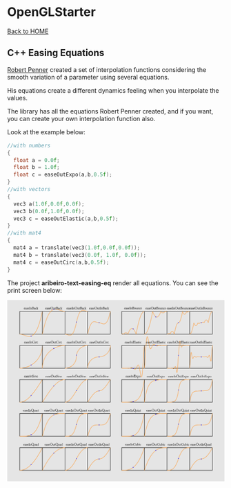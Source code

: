 # OpenGLStarter

[Back to HOME](../index.md)

## C++ Easing Equations

[Robert Penner](http://robertpenner.com/easing/) created a set of interpolation functions considering the smooth variation of a parameter using several equations.

His equations create a different dynamics feeling when you interpolate the values.

The library has all the equations Robert Penner created, and if you want, you can create your own interpolation function also.

Look at the example below:

```cpp
//with numbers
{
  float a = 0.0f;
  float b = 1.0f;
  float c = easeOutExpo(a,b,0.5f);
}
//with vectors
{
  vec3 a(1.0f,0.0f,0.0f);
  vec3 b(0.0f,1.0f,0.0f);
  vec3 c = easeOutElastic(a,b,0.5f);
}
//with mat4
{
  mat4 a = translate(vec3(1.0f,0.0f,0.0f));
  mat4 b = translate(vec3(0.0f, 1.0f, 0.0f));
  mat4 c = easeOutCirc(a,b,0.5f);
}
```

The project __aribeiro-text-easing-eq__ render all equations. You can see the print screen below:

![Robert Penner's equations](../images/robert-penner-easing-eq.png)
